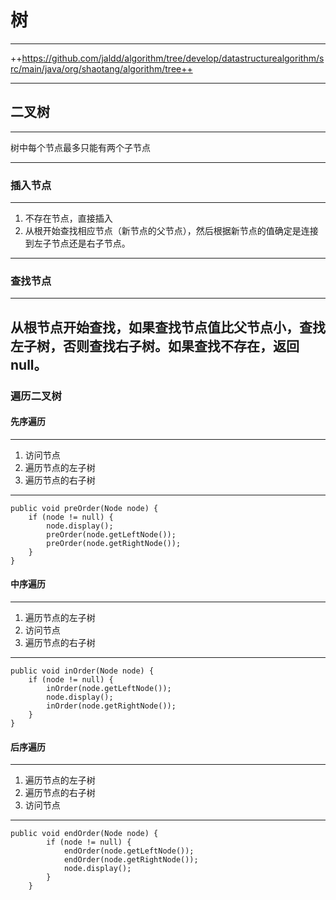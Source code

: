 # 树

---

++https://github.com/jaldd/algorithm/tree/develop/datastructurealgorithm/src/main/java/org/shaotang/algorithm/tree++

---

## 二叉树
---

树中每个节点最多只能有两个子节点

---
### 插入节点

---
1. 不存在节点，直接插入
2. 从根开始查找相应节点（新节点的父节点），然后根据新节点的值确定是连接到左子节点还是右子节点。
---
### 查找节点
---
从根节点开始查找，如果查找节点值比父节点小，查找左子树，否则查找右子树。如果查找不存在，返回null。
---
### 遍历二叉树
#### 先序遍历

---
1. 访问节点
2. 遍历节点的左子树
3. 遍历节点的右子树
---

```
public void preOrder(Node node) {
	if (node != null) {
		node.display();
		preOrder(node.getLeftNode());
		preOrder(node.getRightNode());
	}
}
```

#### 中序遍历

---
1. 遍历节点的左子树
2. 访问节点
3. 遍历节点的右子树
---

```
public void inOrder(Node node) {
	if (node != null) {
		inOrder(node.getLeftNode());
		node.display();
		inOrder(node.getRightNode());
	}
}
```

#### 后序遍历

---
1. 遍历节点的左子树
2. 遍历节点的右子树
3. 访问节点
---

```
public void endOrder(Node node) {
		if (node != null) {
			endOrder(node.getLeftNode());
			endOrder(node.getRightNode());
			node.display();
		}
	}
```
